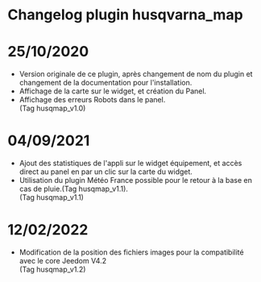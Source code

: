 # Changelog plugin husqvarna_map

# 25/10/2020
- Version originale de ce plugin, après changement de nom du plugin et changement de la documentation pour l'installation.
- Affichage de la carte sur le widget, et création du Panel.
- Affichage des erreurs Robots dans le panel.
<br>(Tag husqmap_v1.0)

# 04/09/2021
- Ajout des statistiques de l'appli sur le widget équipement, et accès direct au panel en par un clic sur la carte du widget.
- Utilisation du plugin Météo France possible pour le retour à la base en cas de pluie.(Tag husqmap_v1.1).
<br>(Tag husqmap_v1.1)

# 12/02/2022
- Modification de la position des fichiers images pour la compatibilité avec le core Jeedom V4.2
<br>(Tag husqmap_v1.2)

